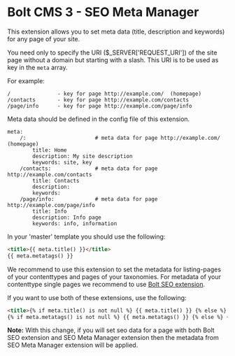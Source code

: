 Bolt CMS 3 - SEO Meta Manager
======================

This extension allows you to set meta data (title, description and keywords)
for any page of your site.

You need only to specify the URI ($_SERVER['REQUEST_URI']) of the site page
without a domain but starting with a slash. This URI is to be used as key in the `meta` array.

For example:

```
/               - key for page http://example.com/  (homepage)
/contacts       - key for page http://example.com/contacts
/page/info      - key for page http://example.com/page/info
```

Meta data should be defined in the config file of this extension.

```twig
meta:
    /:                      # meta data for page http://example.com/  (homepage)
        title: Home
        description: My site description
        keywords: site, key
    /contacts:              # meta data for page http://example.com/contacts
        title: Contacts
        description:
        keywords:
    /page/info:             # meta data for page http://example.com/page/info
        title: Info
        description: Info page
        keywords: info, information
```

In your 'master' template you should use the following:

```HTML
<title>{{ meta.title() }}</title>
{{ meta.metatags() }}
```

We recommend to use this extension to set the metadata for listing-pages of your contenttypes and pages of your taxonomies. For metadata of your contenttype single pages we recommend to use [Bolt SEO extension](https://market.bolt.cm/view/bobdenotter/seo).

If you want to use both of these extensions, use the following:

```HTML
<title>{% if meta.title() is not null %} {{ meta.title() }} {% else %} {{ seo.title() }} {% endif %}</title>
{% if meta.metatags() is not null %} {{ meta.metatags() }} {% else %} {{ seo.metatags() }} {% endif %}
```

**Note:** With this change, if you will set seo data for a page with both Bolt SEO extension and SEO Meta Manager extension then the metadata from SEO Meta Manager extension will be applied.